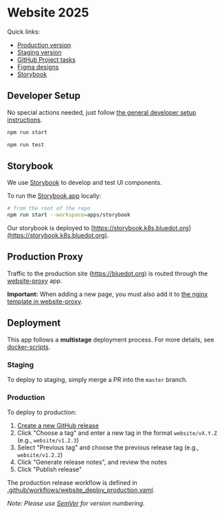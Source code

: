 # Website 2025

Quick links:
- [Production version](https://bluedot.org/)
- [Staging version](https://website.k8s.bluedot.org/)
- [GitHub Project tasks](https://github.com/orgs/bluedotimpact/projects/2/)
- [Figma designs](https://www.figma.com/design/s4dNR4ELGKPbja6GkHLVJy/Website-Laura's-Working-File)
- [Storybook](https://bluedot-storybook.k8s.bluedot.org/)

## Developer Setup

No special actions needed, just follow [the general developer setup instructions](../../README.md#developer-setup-instructions).

```bash
npm run start
```

```bash
npm run test
```

## Storybook

We use [Storybook](https://storybook.js.org/) to develop and test UI components.

To run the [Storybook app](../storybook/README.md) locally:

```bash
# from the root of the repo
npm run start --workspace=apps/storybook
```

Our storybook is deployed to [https://storybook.k8s.bluedot.org](https://storybook.k8s.bluedot.org).

## Production Proxy

Traffic to the production site (https://bluedot.org) is routed through the [website-proxy](../website-proxy/README.md) app.

**Important:** When adding a new page, you must also add it to [the nginx template in website-proxy](../website-proxy/src/nginx.template.conf).

## Deployment

This app follows a **multistage** deployment process. For more details, see [docker-scripts](../../libraries/docker-scripts/README.md).

### Staging

To deploy to staging, simply merge a PR into the `master` branch.

### Production

To deploy to production:

1. [Create a new GitHub release](https://github.com/bluedotimpact/bluedot/releases/new)
2. Click "Choose a tag" and enter a new tag in the format `website/vX.Y.Z` (e.g., `website/v1.2.3`)
3. Select "Previous tag" and choose the previous release tag (e.g., `website/v1.2.2`)
4. Click "Generate release notes", and review the notes
5. Click "Publish release"

The production release workflow is defined in [.github/workflows/website_deploy_production.yaml](../../.github/workflows/website_deploy_production.yaml).

*Note: Please use [SemVer](https://semver.org/) for version numbering.*